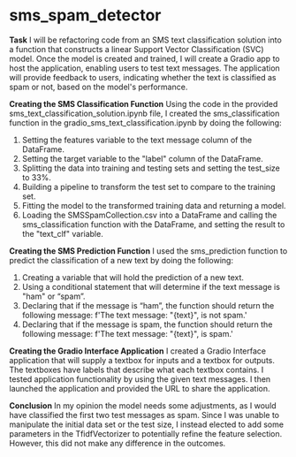 # sms_spam_detector


**Task**
  I will be refactoring code from an SMS text classification solution into a function that constructs a linear Support Vector Classification (SVC) model. Once the model is created and trained, I will create a Gradio app to host the application, enabling users to test text messages. The application will provide feedback to users, indicating whether the text is classified as spam or not, based on the model's performance.


**Creating the SMS Classification Function**
  Using the code in the provided sms_text_classification_solution.ipynb file, I created the sms_classification function in the gradio_sms_text_classification.ipynb by doing the following:
 1. Setting the features variable to the text message column of the DataFrame.
 2. Setting the target variable to the "label" column of the DataFrame.
 3. Splitting the  data into training and testing sets and setting the test_size to 33%.
 4. Building a pipeline to transform the test set to compare to the training set.
 5. Fitting the model to the transformed training data and returning a model.
 6. Loading the SMSSpamCollection.csv into a DataFrame and calling the sms_classification function with the DataFrame, and setting the result to the "text_clf" variable.


**Creating the SMS Prediction Function**
  I used the sms_prediction function to predict the classification of a new text by doing the following:
 1. Creating a variable that will hold the prediction of a new text.
 2. Using a conditional statement that will determine if the text message is "ham" or “spam”.
 3. Declaring that if the message is “ham”, the function should return the following message: f'The text message: "{text}", is not spam.'
 4. Declaring that if the message is spam, the function should return the following message: f'The text message: "{text}", is spam.'
 

 **Creating the Gradio Interface Application**
  I created a Gradio Interface application that will supply a textbox for  inputs and a textbox for  outputs. The textboxes  have labels that describe what each textbox contains. I tested application functionality by using the given text messages. I then launched the application and provided the URL to share the application. 


**Conclusion**
In my opinion the model needs some adjustments, as I would have classified the first two test messages as spam. Since I was unable to manipulate the initial data set or the test size, I instead elected to add some parameters in the TfidfVectorizer to potentially refine the feature selection. However, this did not make any difference in the outcomes.

  

